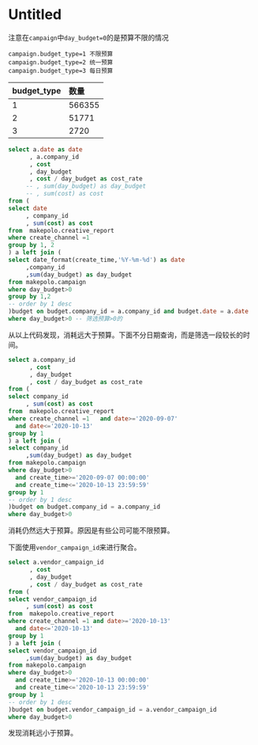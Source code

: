 Untitled
================

注意在`campaign`中`day_budget=0`的是预算不限的情况

    campaign.budget_type=1 不限预算
    campaign.budget_type=2 统一预算
    campaign.budget_type=3 每日预算

| budget\_type | 数量     |
| :----------- | :----- |
| 1            | 566355 |
| 2            | 51771  |
| 3            | 2720   |

``` sql
select a.date as date
      , a.company_id
      , cost
      , day_budget
      , cost / day_budget as cost_rate
     -- , sum(day_budget) as day_budget
     -- , sum(cost) as cost
from (
select date
     , company_id
     , sum(cost) as cost
from  makepolo.creative_report
where create_channel =1
group by 1, 2
) a left join (
select date_format(create_time,'%Y-%m-%d') as date
     ,company_id
     ,sum(day_budget) as day_budget
from makepolo.campaign
where day_budget>0
group by 1,2
-- order by 1 desc
)budget on budget.company_id = a.company_id and budget.date = a.date
where day_budget>0 -- 筛选预算>0的
```

从以上代码发现，消耗远大于预算。下面不分日期查询，而是筛选一段较长的时间。

``` sql
select a.company_id
      , cost
      , day_budget
      , cost / day_budget as cost_rate
from (
select company_id
     , sum(cost) as cost
from  makepolo.creative_report
where create_channel =1   and date>='2020-09-07'
  and date<='2020-10-13'
group by 1
) a left join (
select company_id
     ,sum(day_budget) as day_budget
from makepolo.campaign
where day_budget>0
  and create_time>='2020-09-07 00:00:00'
  and create_time<='2020-10-13 23:59:59'
group by 1
-- order by 1 desc
)budget on budget.company_id = a.company_id
where day_budget>0
```

消耗仍然远大于预算。原因是有些公司可能不限预算。

下面使用`vendor_campaign_id`来进行聚合。

``` sql
select a.vendor_campaign_id
      , cost
      , day_budget
      , cost / day_budget as cost_rate
from (
select vendor_campaign_id
     , sum(cost) as cost
from  makepolo.creative_report
where create_channel =1 and date>='2020-10-13'
  and date<='2020-10-13'
group by 1
) a left join (
select vendor_campaign_id
     ,sum(day_budget) as day_budget
from makepolo.campaign
where day_budget>0
  and create_time>='2020-10-13 00:00:00'
  and create_time<='2020-10-13 23:59:59'
group by 1
-- order by 1 desc
)budget on budget.vendor_campaign_id = a.vendor_campaign_id
where day_budget>0
```

发现消耗远小于预算。
